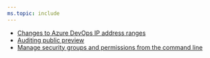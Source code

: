 ```yaml
---
ms.topic: include
---
```


- [Changes to Azure DevOps IP address ranges](#changes-to-azure-devops-ip-address-ranges)
- [Auditing public preview](#auditing-public-preview)
- [Manage security groups and permissions from the command line](#manage-security-groups-and-permissions-from-the-command-line)